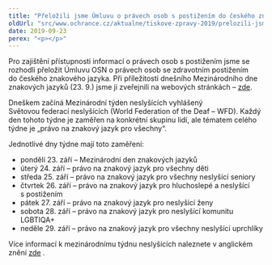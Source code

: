 ```yaml
---
title: "Přeložili jsme Úmluvu o právech osob s postižením do českého znakového jazyka"
oldUrl: "src/www.ochrance.cz/aktualne/tiskove-zpravy-2019/prelozili-jsme-umluvu-o-pravech-osob-s-postizenim-do-ceskeho-znakoveho-jazyka-1"
date: 2019-09-23
perex: "<p></p>"
---
```


<!-- imported from the old website -->

<p>Pro zajištění přístupnosti informací o právech osob s postižením jsme se rozhodli přeložit Úmluvu OSN o právech osob se zdravotním postižením do českého znakového jazyka. Při příležitosti dnešního Mezinárodního dne znakových jazyků (23. 9.) jsme ji zveřejnili na webových stránkách – <a href="https://www.ochrance.cz/monitorovani-prav-lidi-se-zdravotnim-postizenim/umluva-ve-znakovem-jazyce/" target="_blank">zde</a>.</p><p>Dneškem začíná Mezinárodní týden neslyšících vyhlášený Světovou federací neslyšících (World Federation of the Deaf – WFD). Každý den tohoto týdne je zaměřen na konkrétní skupinu lidí, ale tématem celého týdne je „právo na znakový jazyk pro všechny“. </p> <p>Jednotlivé dny týdne mají toto zaměření:</p><ul><li>pondělí 23. září – Mezinárodní den znakových jazyků</li><li>úterý 24. září – právo na znakový jazyk pro všechny děti</li><li>středa 25. září – právo na znakový jazyk pro všechny neslyšící seniory</li><li>čtvrtek 26. září – právo na znakový jazyk pro hluchoslepé a neslyšící s postižením</li><li>pátek 27. září – právo na znakový jazyk pro neslyšící ženy</li><li>sobota 28. září – právo na znakový jazyk pro neslyšící komunitu LGBTIQA+</li><li>neděle 29. září – právo na znakový jazyk pro všechny neslyšící uprchlíky</li></ul> <p>Více informací k mezinárodnímu týdnu neslyšících naleznete v anglickém znění <a title="Otevření do nového okna" href="http://wfdeaf.org/iwdeaf2019/" target="_blank">zde</a> <img alt="" src="https://www.ochrance.cz/typo3/ext/od_linkdesc/icons/external.gif" class="od_linkdesc_icon_external" />.</p> <p></p>
